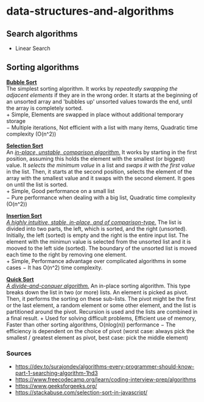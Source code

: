 # data-structures-and-algorithms

## Search algorithms
* Linear Search

## Sorting algorithms
**[Bubble Sort](https://github.com/mazaraki/data-structures-and-algorithms/blob/main/bubblesort.js)**<br />
  The simplest sorting algorithm. It works by *repeatedly swapping the adjacent elements* if they are in the wrong order. It starts at the beginning of an unsorted array and 'bubbles up' unsorted values towards the end, until the array is completely sorted.<br />
  &plus; Simple, Elements are swapped in place without additional temporary storage <br />
  &minus; Multiple iterations, Not efficient with a list with many items, Quadratic time complexity (O(n^2))
  
**[Selection Sort](https://github.com/mazaraki/data-structures-and-algorithms/blob/main/selectionSort.js)**<br />
  An *[in-place, unstable, comparison algorithm.](https://stackabuse.com/selection-sort-in-javascript/)*
  It works by starting in the first position, assuming this holds the element with the smallest (or biggest) value. It *selects the minimum value* in a list and *swaps it with the first value* in the list. Then, it starts at the second position, selects the element of the array with the smallest value and it swaps with the second element. It goes on until the list is sorted.<br />
  &plus; Simple, Good performance on a small list <br />
  &minus; Pure performance when dealing with a big list, Quadratic time complexity (O(n^2))
  
**[Insertion Sort](https://github.com/mazaraki/data-structures-and-algorithms/blob/main/insertionSort.js)**<br />
   *[A highly intuitive, stable, in-place, and of comparison-type.](https://stackabuse.com/insertion-sort-in-javascript/)* The list is divided into two parts, the left, which is sorted, and the right (unsorted). Initially, the left (sorted) is empty and the right is the entire input list. The element with the minimun value is selected from the unsorted list and it is mooved to the left side (sorted). The boundary of the unsorted list is moved each time to the right by removing one element.<br />
   &plus; Simple, Performance advantage over complicated algorithms in some cases
   &minus; It has O(n^2) time complexity. 
   
**[Quick Sort]()**<br />
  *[A divide-and-conquer algorithm.](https://en.wikipedia.org/wiki/Divide-and-conquer_algorithm)* An in-place sorting algorithm. This type breaks down the list in two (or more) lists. An element is picked as pivot. Then, it performs the sorting on these sub-lists. The pivot might be the first or the last element, a random element or some other element, and the list is partitioned around the pivot. Recursion is used and the lists are combined in a final result. 
  &plus; Used for solving difficult problems, Efficient use of memory, Faster than other sorting algorithms, O(nlog(n)) performance
  &minus; The efficiency is dependent on the choice of pivot (worst case: always pick the smallest / greatest element as pivot, best case: pick the middle element)
  
  
    
  



### Sources
* https://dev.to/surajondev/algorithms-every-programmer-should-know-part-1-searching-algorithm-1hd3
* https://www.freecodecamp.org/learn/coding-interview-prep/algorithms
* https://www.geeksforgeeks.org/
* https://stackabuse.com/selection-sort-in-javascript/
